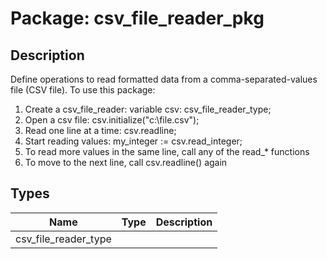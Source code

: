 # Package: csv_file_reader_pkg

## Description

Define operations to read formatted data from a comma-separated-values file
(CSV file). To use this package:
   1. Create a csv_file_reader:      variable csv: csv_file_reader_type;
   2. Open a csv file:               csv.initialize("c:\file.csv");
   3. Read one line at a time:       csv.readline;
   4. Start reading values:          my_integer := csv.read_integer;
   5. To read more values in the same line, call any of the read_* functions
   6. To move to the next line, call csv.readline() again

## Types

| Name                 | Type | Description |
| -------------------- | ---- | ----------- |
| csv_file_reader_type |      |             |
